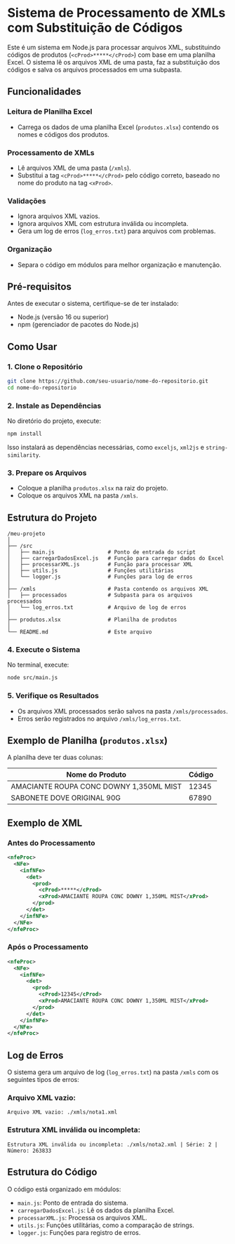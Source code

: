 # Sistema de Processamento de XMLs com Substituição de Códigos

Este é um sistema em Node.js para processar arquivos XML, substituindo códigos de produtos (`<cProd>*****</cProd>`) com base em uma planilha Excel. O sistema lê os arquivos XML de uma pasta, faz a substituição dos códigos e salva os arquivos processados em uma subpasta.

## Funcionalidades

### Leitura de Planilha Excel

- Carrega os dados de uma planilha Excel (`produtos.xlsx`) contendo os nomes e códigos dos produtos.

### Processamento de XMLs

- Lê arquivos XML de uma pasta (`/xmls`).
- Substitui a tag `<cProd>*****</cProd>` pelo código correto, baseado no nome do produto na tag `<xProd>`.

### Validações

- Ignora arquivos XML vazios.
- Ignora arquivos XML com estrutura inválida ou incompleta.
- Gera um log de erros (`log_erros.txt`) para arquivos com problemas.

### Organização

- Separa o código em módulos para melhor organização e manutenção.

## Pré-requisitos

Antes de executar o sistema, certifique-se de ter instalado:

- Node.js (versão 16 ou superior)
- npm (gerenciador de pacotes do Node.js)

## Como Usar

### 1. Clone o Repositório

```bash
git clone https://github.com/seu-usuario/nome-do-repositorio.git
cd nome-do-repositorio
```

### 2. Instale as Dependências

No diretório do projeto, execute:

```bash
npm install
```

Isso instalará as dependências necessárias, como `exceljs`, `xml2js` e `string-similarity`.

### 3. Prepare os Arquivos

- Coloque a planilha `produtos.xlsx` na raiz do projeto.
- Coloque os arquivos XML na pasta `/xmls`.

## Estrutura do Projeto

```plaintext
/meu-projeto
│
├── /src
│   ├── main.js                 # Ponto de entrada do script
│   ├── carregarDadosExcel.js   # Função para carregar dados do Excel
│   ├── processarXML.js         # Função para processar XML
│   ├── utils.js                # Funções utilitárias
│   └── logger.js               # Funções para log de erros
│
├── /xmls                       # Pasta contendo os arquivos XML
│   ├── processados             # Subpasta para os arquivos processados
│   └── log_erros.txt           # Arquivo de log de erros
│
├── produtos.xlsx               # Planilha de produtos
│
└── README.md                   # Este arquivo
```

### 4. Execute o Sistema

No terminal, execute:

```bash
node src/main.js
```

### 5. Verifique os Resultados

- Os arquivos XML processados serão salvos na pasta `/xmls/processados`.
- Erros serão registrados no arquivo `/xmls/log_erros.txt`.

## Exemplo de Planilha (`produtos.xlsx`)

A planilha deve ter duas colunas:

| Nome do Produto                         | Código |
| --------------------------------------- | ------ |
| AMACIANTE ROUPA CONC DOWNY 1,350ML MIST | 12345  |
| SABONETE DOVE ORIGINAL 90G              | 67890  |

## Exemplo de XML

### Antes do Processamento

```xml
<nfeProc>
  <NFe>
    <infNFe>
      <det>
        <prod>
          <cProd>*****</cProd>
          <xProd>AMACIANTE ROUPA CONC DOWNY 1,350ML MIST</xProd>
        </prod>
      </det>
    </infNFe>
  </NFe>
</nfeProc>
```

### Após o Processamento

```xml
<nfeProc>
  <NFe>
    <infNFe>
      <det>
        <prod>
          <cProd>12345</cProd>
          <xProd>AMACIANTE ROUPA CONC DOWNY 1,350ML MIST</xProd>
        </prod>
      </det>
    </infNFe>
  </NFe>
</nfeProc>
```

## Log de Erros

O sistema gera um arquivo de log (`log_erros.txt`) na pasta `/xmls` com os seguintes tipos de erros:

### Arquivo XML vazio:

```plaintext
Arquivo XML vazio: ./xmls/nota1.xml
```

### Estrutura XML inválida ou incompleta:

```plaintext
Estrutura XML inválida ou incompleta: ./xmls/nota2.xml | Série: 2 | Número: 263833
```

## Estrutura do Código

O código está organizado em módulos:

- `main.js`: Ponto de entrada do sistema.
- `carregarDadosExcel.js`: Lê os dados da planilha Excel.
- `processarXML.js`: Processa os arquivos XML.
- `utils.js`: Funções utilitárias, como a comparação de strings.
- `logger.js`: Funções para registro de erros.

